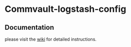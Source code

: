 # Commvault-logstash-config



## Documentation
please visit the [wiki](https://github.com/CommvaultEngg/Commvault-logstash-config/wiki) for detailed instructions.


